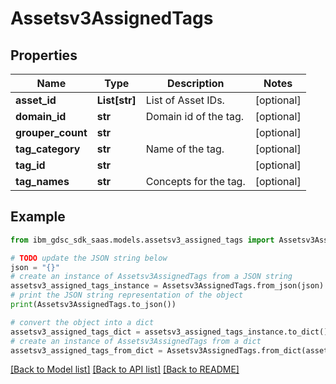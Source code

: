 # Assetsv3AssignedTags


## Properties

Name | Type | Description | Notes
------------ | ------------- | ------------- | -------------
**asset_id** | **List[str]** | List of Asset IDs. | [optional] 
**domain_id** | **str** | Domain id of the tag. | [optional] 
**grouper_count** | **str** |  | [optional] 
**tag_category** | **str** | Name of the tag. | [optional] 
**tag_id** | **str** |  | [optional] 
**tag_names** | **str** | Concepts for the tag. | [optional] 

## Example

```python
from ibm_gdsc_sdk_saas.models.assetsv3_assigned_tags import Assetsv3AssignedTags

# TODO update the JSON string below
json = "{}"
# create an instance of Assetsv3AssignedTags from a JSON string
assetsv3_assigned_tags_instance = Assetsv3AssignedTags.from_json(json)
# print the JSON string representation of the object
print(Assetsv3AssignedTags.to_json())

# convert the object into a dict
assetsv3_assigned_tags_dict = assetsv3_assigned_tags_instance.to_dict()
# create an instance of Assetsv3AssignedTags from a dict
assetsv3_assigned_tags_from_dict = Assetsv3AssignedTags.from_dict(assetsv3_assigned_tags_dict)
```
[[Back to Model list]](../README.md#documentation-for-models) [[Back to API list]](../README.md#documentation-for-api-endpoints) [[Back to README]](../README.md)


